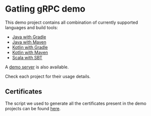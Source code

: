 # Gatling gRPC demo

This demo project contains all combination of currently supported languages and build tools:

- [Java with Gradle](https://github.com/gatling/gatling-grpc-demo/tree/main/java/gradle)
- [Java with Maven](https://github.com/gatling/gatling-grpc-demo/tree/main/java/maven)
- [Kotlin with Gradle](https://github.com/gatling/gatling-grpc-demo/tree/main/kotlin/gradle)
- [Kotlin with Maven](https://github.com/gatling/gatling-grpc-demo/tree/main/kotlin/maven)
- [Scala with SBT](https://github.com/gatling/gatling-grpc-demo/tree/main/scala/sbt)

A [demo server](https://github.com/gatling/gatling-grpc-demo/tree/main/server) is also available.

Check each project for their usage details.

## Certificates

The script we used to generate all the certificates present in the demo projects can be found
[here](https://github.com/gatling/gatling-grpc-demo/blob/main/certificates.sh).
